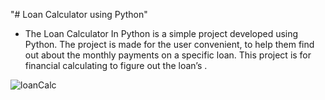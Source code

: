 "# Loan Calculator using Python"
* The Loan Calculator In Python is a simple project developed using Python. The project is made for the user convenient, to help them find out about the monthly payments on a specific loan. This project is for financial calculating to figure out the loan’s .


![loanCalc](https://user-images.githubusercontent.com/15108854/202650439-a2cb13e7-e087-4720-8739-1c532ff81449.png)






